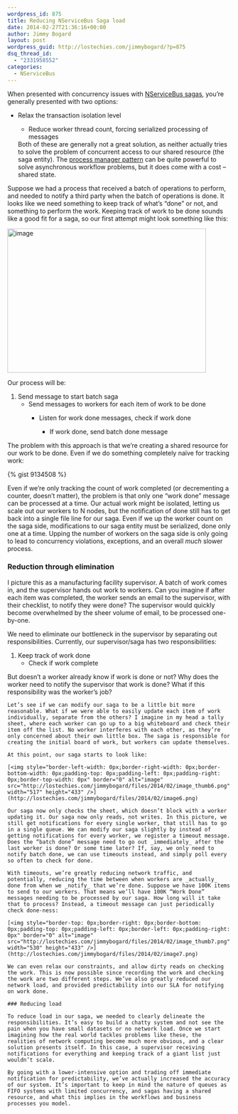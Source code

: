 ```yaml
---
wordpress_id: 875
title: Reducing NServiceBus Saga load
date: 2014-02-27T21:36:16+00:00
author: Jimmy Bogard
layout: post
wordpress_guid: http://lostechies.com/jimmybogard/?p=875
dsq_thread_id:
  - "2331958552"
categories:
  - NServiceBus
---
```

When presented with concurrency issues with [NServiceBus sagas](http://particular.net/articles/sagas-in-nservicebus), you’re generally presented with two options:

  * Relax the transaction isolation level 
      * Reduce worker thread count, forcing serialized processing of messages</ul> 
    Both of these are generally not a great solution, as neither actually tries to solve the problem of concurrent access to our shared resource (the saga entity). The [process manager pattern](http://www.enterpriseintegrationpatterns.com/ProcessManager.html) can be quite powerful to solve asynchronous workflow problems, but it does come with a cost – shared state.
    
    Suppose we had a process that received a batch of operations to perform, and needed to notify a third party when the batch of operations is done. It looks like we need something to keep track of what’s “done” or not, and something to perform the work. Keeping track of work to be done sounds like a good fit for a saga, so our first attempt might look something like this:
    
    [<img style="border-left-width: 0px;border-right-width: 0px;border-bottom-width: 0px;padding-top: 0px;padding-left: 0px;padding-right: 0px;border-top-width: 0px" border="0" alt="image" src="http://lostechies.com/jimmybogard/files/2014/02/image_thumb5.png" width="447" height="324" />](http://lostechies.com/jimmybogard/files/2014/02/image5.png)
    
    Our process will be:
    
      1. Send message to start batch saga 
          * Send messages to workers for each item of work to be done 
              * Listen for work done messages, check if work done 
                  * If work done, send batch done message</ol> 
                The problem with this approach is that we’re creating a shared resource for our work to be done. Even if we do something completely naïve for tracking work:
                
                {% gist 9134508 %}
                
                Even if we’re only tracking the count of work completed (or decrementing a counter, doesn’t matter), the problem is that only one “work done” message can be processed at a time. Our actual work might be isolated, letting us scale out our workers to N nodes, but the notification of done still has to get back into a single file line for our saga. Even if we up the worker count on the saga side, modifications to our saga entity must be serialized, done only one at a time. Upping the number of workers on the saga side is only going to lead to concurrency violations, exceptions, and an overall _much_ slower process.
                
                ### 
                
                ### Reduction through elimination
                
                I picture this as a manufacturing facility supervisor. A batch of work comes in, and the supervisor hands out work to workers. Can you imagine if after each item was completed, the worker sends an email to the supervisor, with their checklist, to notify they were done? The supervisor would quickly become overwhelmed by the sheer volume of email, to be processed one-by-one.
                
                We need to eliminate our bottleneck in the supervisor by separating out responsibilities. Currently, our supervisor/saga has two responsibilities:
                
                  1. Keep track of work done 
                      * Check if work complete</ol> 
                    But doesn’t a worker already know if work is done or not? Why does the worker need to notify the supervisor that work is done? What if this responsibility was the worker’s job?
                    
                    Let’s see if we can modify our saga to be a little bit more reasonable. What if we were able to easily update each item of work individually, separate from the others? I imagine in my head a tally sheet, where each worker can go up to a big whiteboard and check their item off the list. No worker interferes with each other, as they’re only concerned about their own little box. The saga is responsible for creating the initial board of work, but workers can update themselves.
                    
                    At this point, our saga starts to look like:
                    
                    [<img style="border-left-width: 0px;border-right-width: 0px;border-bottom-width: 0px;padding-top: 0px;padding-left: 0px;padding-right: 0px;border-top-width: 0px" border="0" alt="image" src="http://lostechies.com/jimmybogard/files/2014/02/image_thumb6.png" width="517" height="433" />](http://lostechies.com/jimmybogard/files/2014/02/image6.png)
                    
                    Our saga now only checks the sheet, which doesn’t block with a worker updating it. Our saga now only reads, not writes. In this picture, we still get notifications for every single worker, that still has to go in a single queue. We can modify our saga slightly by instead of getting notifications for every worker, we register a timeout message. Does the “batch done” message need to go out _immediately_ after the last worker is done? Or some time later? If, say, we only need to notify batch done, we can use timeouts instead, and simply poll every so often to check for done.
                    
                    With timeouts, we’re greatly reducing network traffic, and potentially, reducing the time between when workers are _actually_ done from when we _notify_ that we’re done. Suppose we have 100K items to send to our workers. That means we’ll have 100K “Work Done” messages needing to be processed by our saga. How long will it take that to process? Instead, a timeout message can just periodically check done-ness:
                    
                    [<img style="border-top: 0px;border-right: 0px;border-bottom: 0px;padding-top: 0px;padding-left: 0px;border-left: 0px;padding-right: 0px" border="0" alt="image" src="http://lostechies.com/jimmybogard/files/2014/02/image_thumb7.png" width="530" height="433" />](http://lostechies.com/jimmybogard/files/2014/02/image7.png)
                    
                    We can even relax our constraints, and allow dirty reads on checking the work. This is now possible since recording the work and checking the work are two different steps. We’ve also greatly reduced our network load, and provided predictability into our SLA for notifying on work done.
                    
                    ### Reducing load
                    
                    To reduce load in our saga, we needed to clearly delineate the responsibilities. It’s easy to build a chatty system and not see the pain when you have small datasets or no network load. Once we start imagining how the real world tackles problems like these, the realities of network computing become much more obvious, and a clear solution presents itself. In this case, a supervisor receiving notifications for everything and keeping track of a giant list just wouldn’t scale.
                    
                    By going with a lower-intensive option and trading off immediate notification for predictability, we’ve actually increased the accuracy of our system. It’s important to keep in mind the nature of queues as FIFO systems with limited concurrency, and sagas having a shared resource, and what this implies in the workflows and business processes you model.